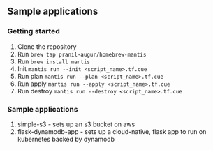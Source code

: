 ## Sample applications

### Getting started

1. Clone the repository
2. Run `brew tap pranil-augur/homebrew-mantis`
3. Run `brew install mantis`
4. Init `mantis run --init <script_name>.tf.cue`
5. Run plan `mantis run --plan <script_name>.tf.cue`
6. Run apply `mantis run --apply <script_name>.tf.cue`
7. Run destroy `mantis run --destroy <script_name>.tf.cue`

### Sample applications

1. simple-s3 - sets up an s3 bucket on aws
2. flask-dynamodb-app - sets up a cloud-native, flask app to run on kubernetes backed by dynamodb
